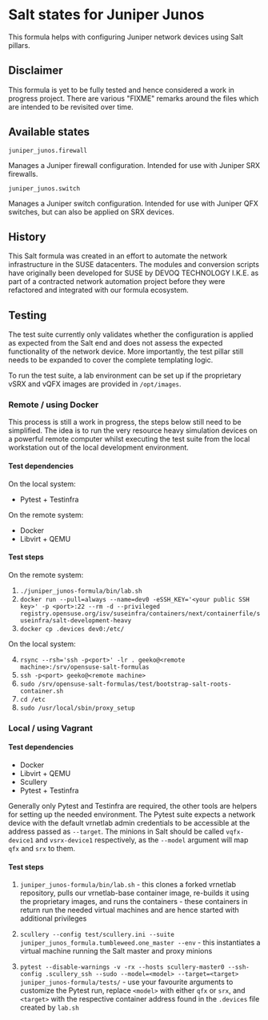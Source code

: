 # Salt states for Juniper Junos

This formula helps with configuring Juniper network devices using Salt pillars.

## Disclaimer

This formula is yet to be fully tested and hence considered a work in progress project. There are various "FIXME" remarks around the files which are intended to be revisited over time.

## Available states

`juniper_junos.firewall`

Manages a Juniper firewall configuration. Intended for use with Juniper SRX firewalls.

`juniper_junos.switch`

Manages a Juniper switch configuration. Intended for use with Juniper QFX switches, but can also be applied on SRX devices.

## History

This Salt formula was created in an effort to automate the network infrastructure in the SUSE datacenters.
The modules and conversion scripts have originally been developed for SUSE by DEVOQ TECHNOLOGY I.K.E. as part of a contracted network automation project before they were refactored and integrated with our formula ecosystem.

## Testing

The test suite currently only validates whether the configuration is applied as expected from the Salt end and does not assess the expected functionality of the network device. More importantly, the test pillar still needs to be expanded to cover the complete templating logic.

To run the test suite, a lab environment can be set up if the proprietary vSRX and vQFX images are provided in `/opt/images`.

### Remote / using Docker

This process is still a work in progress, the steps below still need to be simplified.
The idea is to run the very resource heavy simulation devices on a powerful remote computer whilst executing the test suite from the local workstation out of the local development environment.

#### Test dependencies

On the local system:

- Pytest + Testinfra

On the remote system:

- Docker
- Libvirt + QEMU

#### Test steps

On the remote system:

1. `./juniper_junos-formula/bin/lab.sh`
2. `docker run --pull=always --name=dev0 -eSSH_KEY='<your public SSH key>' -p <port>:22 --rm -d --privileged registry.opensuse.org/isv/suseinfra/containers/next/containerfile/suseinfra/salt-development-heavy`
3. `docker cp .devices dev0:/etc/`

On the local system:

4. `rsync --rsh='ssh -p<port>' -lr . geeko@<remote machine>:/srv/opensuse-salt-formulas`
5. `ssh -p<port> geeko@<remote machine>`
6. `sudo /srv/opensuse-salt-formulas/test/bootstrap-salt-roots-container.sh`
7. `cd /etc`
8. `sudo /usr/local/sbin/proxy_setup`

### Local / using Vagrant

#### Test dependencies

- Docker
- Libvirt + QEMU
- Scullery
- Pytest + Testinfra

Generally only Pytest and Testinfra are required, the other tools are helpers for setting up the needed environment. The Pytest suite expects a network device with the default vrnetlab admin credentials to be accessible at the address passed as `--target`. The minions in Salt should be called `vqfx-device1` and `vsrx-device1` respectively, as the `--model` argument will map `qfx` and `srx` to them.

#### Test steps

1. `juniper_junos-formula/bin/lab.sh` - this clones a forked vrnetlab repository, pulls our vrnetlab-base container image, re-builds it using the proprietary images, and runs the containers - these containers in return run the needed virtual machines and are hence started with additional privileges

2. `scullery --config test/scullery.ini --suite juniper_junos_formula.tumbleweed.one_master --env` - this instantiates a virtual machine running the Salt master and proxy minions

3. `pytest --disable-warnings -v -rx --hosts scullery-master0 --ssh-config .scullery_ssh --sudo --model=<model> --target=<target> juniper_junos-formula/tests/` - use your favourite arguments to customize the Pytest run, replace `<model>` with either `qfx` or `srx`, and `<target>` with the respective container address found in the `.devices` file created by `lab.sh`

